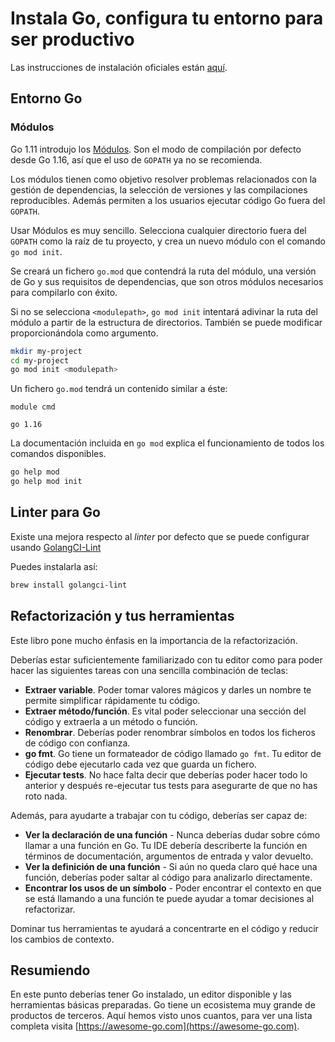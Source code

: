 # Instala Go, configura tu entorno para ser productivo

Las instrucciones de instalación oficiales están [aquí](https://golang.org/doc/install).

## Entorno Go

### Módulos

Go 1.11 introdujo los [Módulos](https://github.com/golang/go/wiki/Modules). Son el modo de compilación por defecto desde Go 1.16, así que el uso de `GOPATH` ya no se recomienda.

Los módulos tienen como objetivo resolver problemas relacionados con la gestión de dependencias, la selección de versiones y las compilaciones reproducibles. Además permiten a los usuarios ejecutar código Go fuera del `GOPATH`.

Usar Módulos es muy sencillo. Selecciona cualquier directorio fuera del `GOPATH` como la raíz de tu proyecto, y crea un nuevo módulo con el comando `go mod init`.

Se creará un fichero `go.mod` que contendrá la ruta del módulo, una versión de Go y sus requisitos de dependencias, que son otros módulos necesarios para compilarlo con éxito.

Si no se selecciona `<modulepath>`, `go mod init` intentará adivinar la ruta del módulo a partir de la estructura de directorios. También se puede modificar proporcionándola como argumento.

```sh
mkdir my-project
cd my-project
go mod init <modulepath>
```

Un fichero `go.mod` tendrá un contenido similar a éste:

```
module cmd

go 1.16

```

La documentación incluida en `go mod` explica el funcionamiento de todos los comandos disponibles.

```sh
go help mod
go help mod init
```

## Linter para Go

Existe una mejora respecto al *linter* por defecto que se puede configurar usando [GolangCI-Lint](https://golangci-lint.run)

Puedes instalarla así:

```sh
brew install golangci-lint
```

## Refactorización y tus herramientas

Este libro pone mucho énfasis en la importancia de la refactorización.

Deberías estar suficientemente familiarizado con tu editor como para poder hacer las siguientes tareas con una sencilla combinación de teclas:

- **Extraer variable**. Poder tomar valores mágicos y darles un nombre te permite simplificar rápidamente tu código.
- **Extraer método/función**. Es vital poder seleccionar una sección del código y extraerla a un método o función.
- **Renombrar**. Deberías poder renombrar símbolos en todos los ficheros de código con confianza.
- **go fmt**. Go tiene un formateador de código llamado `go fmt`. Tu editor de código debe ejecutarlo cada vez que guarda un fichero.
- **Ejecutar tests**. No hace falta decir que deberías poder hacer todo lo anterior y después re-ejecutar tus tests para asegurarte de que no has roto nada.

Además, para ayudarte a trabajar con tu código, deberías ser capaz de:

- **Ver la declaración de una función** - Nunca deberías dudar sobre cómo llamar a una función en Go. Tu IDE debería describerte la función en términos de documentación, argumentos de entrada y valor devuelto.
- **Ver la definición de una función** - Si aún no queda claro qué hace una función, deberías poder saltar al código para analizarlo directamente.
- **Encontrar los usos de un símbolo** - Poder encontrar el contexto en que se está llamando a una función te puede ayudar a tomar decisiones al refactorizar.

Dominar tus herramientas te ayudará a concentrarte en el código y reducir los cambios de contexto.

## Resumiendo

En este punto deberías tener Go instalado, un editor disponible y las herramientas básicas preparadas. Go tiene un ecosistema muy grande de productos de terceros. Aquí hemos visto unos cuantos, para ver una lista completa visita [https://awesome-go.com](https://awesome-go.com).
